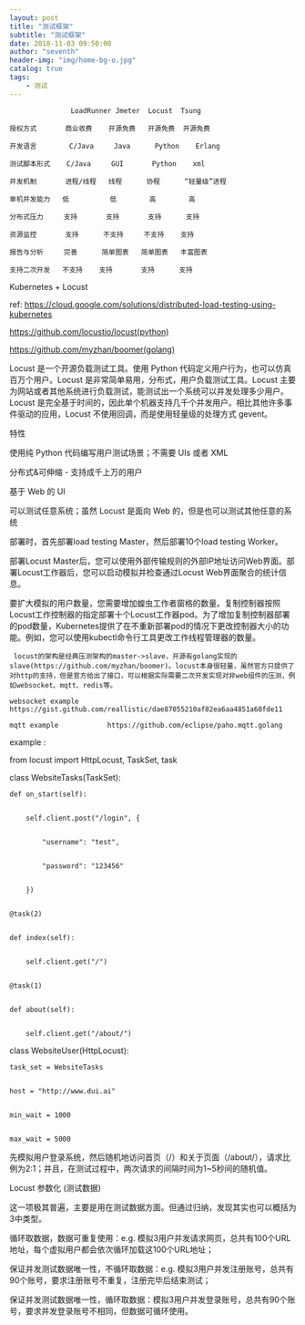 ```yaml
---
layout: post
title: "测试框架"
subtitle: "测试框架"
date: 2018-11-03 09:50:00
author: "seventh"
header-img: "img/home-bg-o.jpg"
catalog: true
tags:
    - 测试
---
```


~~~
               LoadRunner Jmeter  Locust  Tsung

授权方式       商业收费    开源免费   开源免费  开源免费

开发语言        C/Java     Java      Python    Erlang

测试脚本形式    C/Java     GUI       Python    xml

并发机制       进程/线程   线程      协程      “轻量级”进程

单机并发能力   低          低        高        高

分布式压力     支持       支持       支持      支持

资源监控       支持      不支持     不支持    支持

报告与分析     完善      简单图表   简单图表   丰富图表

支持二次开发   不支持    支持       支持      支持
~~~




Kubernetes + Locust


ref: https://cloud.google.com/solutions/distributed-load-testing-using-kubernetes



https://github.com/locustio/locust(python)



https://github.com/myzhan/boomer(golang)



Locust 是一个开源负载测试工具。使用 Python 代码定义用户行为，也可以仿真百万个用户。Locust 是非常简单易用，分布式，用户负载测试工具。Locust 主要为网站或者其他系统进行负载测试，能测试出一个系统可以并发处理多少用户。Locust 是完全基于时间的，因此单个机器支持几千个并发用户。相比其他许多事件驱动的应用，Locust 不使用回调，而是使用轻量级的处理方式 gevent。



特性



使用纯 Python 代码编写用户测试场景；不需要 UIs 或者 XML


分布式&可伸缩 - 支持成千上万的用户


基于 Web 的 UI


可以测试任意系统；虽然 Locust 是面向 Web 的，但是也可以测试其他任意的系统


部署时，首先部署load testing Master，然后部署10个load testing Worker。



部署Locust Master后，您可以使用外部传输规则的外部IP地址访问Web界面。部署Locust工作器后，您可以启动模拟并检查通过Locust Web界面聚合的统计信息。



要扩大模拟的用户数量，您需要增加蝗虫工作者窗格的数量。复制控制器按照Locust工作控制器的指定部署十个Locust工作器pod。为了增加复制控制器部署的pod数量，Kubernetes提供了在不重新部署pod的情况下更改控制器大小的功能。例如，您可以使用kubectl命令行工具更改工作线程管理器的数量。



     locust的架构是经典压测架构的master->slave，开源有golang实现的slave(https://github.com/myzhan/boomer)。locust本身很轻量，虽然官方只提供了对http的支持，但是官方给出了接口，可以根据实际需要二次开发实现对非web组件的压测，例如websocket、mqtt、redis等。              

    websocket example   https://gist.github.com/reallistic/dae87055210af82ea6aa4851a60fde11   

    mqtt example            https://github.com/eclipse/paho.mqtt.golang







example :



from locust import HttpLocust, TaskSet, task


class WebsiteTasks(TaskSet):


    def on_start(self):


        self.client.post("/login", {


            "username": "test",


            "password": "123456"


        })


    @task(2)


    def index(self):


        self.client.get("/")


    @task(1)


    def about(self):


        self.client.get("/about/")


class WebsiteUser(HttpLocust):


    task_set = WebsiteTasks


    host = "http://www.dui.ai"


    min_wait = 1000


    max_wait = 5000


先模拟用户登录系统，然后随机地访问首页（/）和关于页面（/about/），请求比例为2:1；并且，在测试过程中，两次请求的间隔时间为1~5秒间的随机值。







Locust 参数化 (测试数据)



这一项极其普遍，主要是用在测试数据方面。但通过归纳，发现其实也可以概括为3中类型。



循环取数据，数据可重复使用：e.g. 模拟3用户并发请求网页，总共有100个URL地址，每个虚拟用户都会依次循环加载这100个URL地址；


保证并发测试数据唯一性，不循环取数据：e.g. 模拟3用户并发注册账号，总共有90个账号，要求注册账号不重复，注册完毕后结束测试；


保证并发测试数据唯一性，循环取数据：模拟3用户并发登录账号，总共有90个账号，要求并发登录账号不相同，但数据可循环使用。
